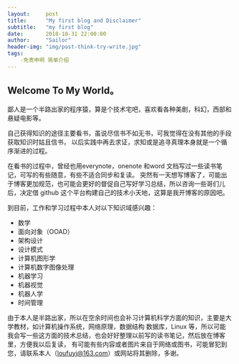 ```yaml
---
layout:     post
title:      "My first blog and Disclaimer"
subtitle:   "my first blog"
date:       2018-10-31 22:00:00
author:     "Sailor"
header-img: "img/post-think-try-write.jpg"
tags:
    -免责申明 简单介绍
---
```


## Welcome To My World。

鄙人是一个半路出家的程序猿，算是个技术宅吧，喜欢看各种美剧，科幻，西部和悬疑电影等。

自己获得知识的途径主要看书，虽说尽信书不如无书，可我觉得在没有其他的手段获取知识时姑且信书，
以后实践中再去求证，求知或是追寻真理本身就是一个循序渐进的过程。

在看书的过程中，曾经也用everynote，onenote 和word 文档写过一些读书笔记，可写的有些随意，有些不适合同步和复读。
突然有一天想写博客了，可能出于博客更加规范，也可能会更好的督促自己写好学习总结，所以咨询一些哥们儿后，决定借
github 这个平台构建自己的技术小天地，这算是我开博客的原因吧。


到目前，工作和学习过程中本人对以下知识域感兴趣：

- 数学
- 面向对象（OOAD）
- 架构设计
- 设计模式
- 计算机图形学
- 计算机数字图像处理
- 机器学习
- 机器视觉
- 机器人学
- 时间管理

由于本人是半路出家，所以在空余时间也会补习计算机科学方面的知识，主要是大学教材，如计算机操作系统，网络原理，数据结构
数据库，Linux 等，所以可能我会写一些这方面的技术总结，也会好好整理以前写的读书笔记，然后放在博客里，方便我以后复读，
有可能有些内容或者图片来自于网络或图书，可能冒犯到您，请联系本人（loufuyi@163.com）或网站将其删除，多谢。
